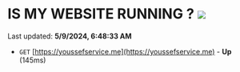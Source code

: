 # IS MY WEBSITE RUNNING ? [![](https://img.shields.io/static/v1?label=Sponsor&message=%E2%9D%A4&logo=GitHub&color=%23fe8e86)](https://github.com/sponsors/<username>)

Last updated: **5/9/2024, 6:48:33 AM**

- `GET` [https://youssefservice.me](https://youssefservice.me) - **Up** (145ms)
